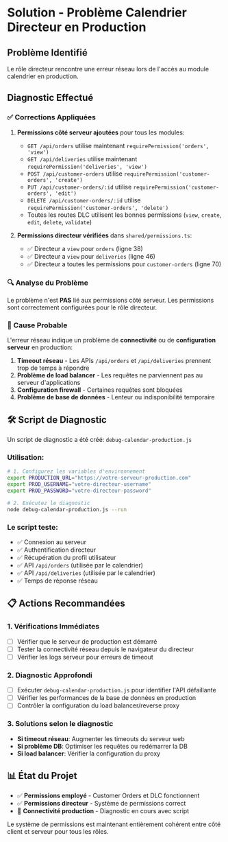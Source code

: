 # Solution - Problème Calendrier Directeur en Production

## Problème Identifié
Le rôle directeur rencontre une erreur réseau lors de l'accès au module calendrier en production.

## Diagnostic Effectué

### ✅ Corrections Appliquées
1. **Permissions côté serveur ajoutées** pour tous les modules:
   - `GET /api/orders` utilise maintenant `requirePermission('orders', 'view')`
   - `GET /api/deliveries` utilise maintenant `requirePermission('deliveries', 'view')`
   - `POST /api/customer-orders` utilise `requirePermission('customer-orders', 'create')`
   - `PUT /api/customer-orders/:id` utilise `requirePermission('customer-orders', 'edit')`
   - `DELETE /api/customer-orders/:id` utilise `requirePermission('customer-orders', 'delete')`
   - Toutes les routes DLC utilisent les bonnes permissions (`view`, `create`, `edit`, `delete`, `validate`)

2. **Permissions directeur vérifiées** dans `shared/permissions.ts`:
   - ✅ Directeur a `view` pour `orders` (ligne 38)
   - ✅ Directeur a `view` pour `deliveries` (ligne 46)
   - ✅ Directeur a toutes les permissions pour `customer-orders` (ligne 70)

### 🔍 Analyse du Problème
Le problème n'est **PAS** lié aux permissions côté serveur. Les permissions sont correctement configurées pour le rôle directeur.

### 🚨 Cause Probable
L'erreur réseau indique un problème de **connectivité** ou de **configuration serveur** en production:

1. **Timeout réseau** - Les APIs `/api/orders` et `/api/deliveries` prennent trop de temps à répondre
2. **Problème de load balancer** - Les requêtes ne parviennent pas au serveur d'applications
3. **Configuration firewall** - Certaines requêtes sont bloquées
4. **Problème de base de données** - Lenteur ou indisponibilité temporaire

## 🛠️ Script de Diagnostic
Un script de diagnostic a été créé: `debug-calendar-production.js`

### Utilisation:
```bash
# 1. Configurez les variables d'environnement
export PRODUCTION_URL="https://votre-serveur-production.com"
export PROD_USERNAME="votre-directeur-username"  
export PROD_PASSWORD="votre-directeur-password"

# 2. Exécutez le diagnostic
node debug-calendar-production.js --run
```

### Le script teste:
- ✅ Connexion au serveur
- ✅ Authentification directeur
- ✅ Récupération du profil utilisateur
- ✅ API `/api/orders` (utilisée par le calendrier)
- ✅ API `/api/deliveries` (utilisée par le calendrier)
- ✅ Temps de réponse réseau

## 📋 Actions Recommandées

### 1. Vérifications Immédiates
- [ ] Vérifier que le serveur de production est démarré
- [ ] Tester la connectivité réseau depuis le navigateur du directeur
- [ ] Vérifier les logs serveur pour erreurs de timeout

### 2. Diagnostic Approfondi
- [ ] Exécuter `debug-calendar-production.js` pour identifier l'API défaillante
- [ ] Vérifier les performances de la base de données en production
- [ ] Contrôler la configuration du load balancer/reverse proxy

### 3. Solutions selon le diagnostic
- **Si timeout réseau**: Augmenter les timeouts du serveur web
- **Si problème DB**: Optimiser les requêtes ou redémarrer la DB
- **Si load balancer**: Vérifier la configuration du proxy

## 📊 État du Projet
- ✅ **Permissions employé** - Customer Orders et DLC fonctionnent
- ✅ **Permissions directeur** - Système de permissions correct
- 🔄 **Connectivité production** - Diagnostic en cours avec script

Le système de permissions est maintenant entièrement cohérent entre côté client et serveur pour tous les rôles.